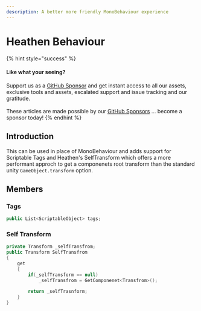 ```yaml
---
description: A better more friendly MonoBehaviour experience
---
```


# Heathen Behaviour

{% hint style="success" %}
#### Like what your seeing?

Support us as a [GitHub Sponsor](../../where-to-buy/become-a-sponsor.md) and get instant access to all our assets, exclusive tools and assets, escalated support and issue tracking and our gratitude.\
\
These articles are made possible by our [GitHub Sponsors](../../where-to-buy/become-a-sponsor.md) ... become a sponsor today!
{% endhint %}

## Introduction

This can be used in place of MonoBehaviour and adds support for Scriptable Tags and Heathen's SelfTransform which offers a more performant approch to get a componenets root transform than the standard unity `GameObject.transform` option.

## Members

### Tags

```csharp
public List<ScriptableObject> tags;
```

### Self Transform

```csharp
private Transform _selfTransfrom;
public Transform SelfTransfrom
{
    get
    {
        if(_selfTransform == null)
            _selfTransfrom = GetComponenet<Transfrom>();
        
        return _selfTrasnform;
    }
}
```

